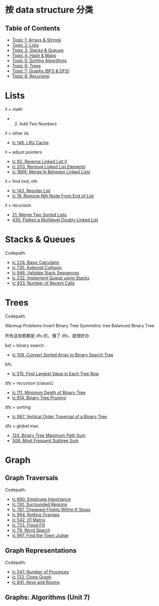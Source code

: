 # 按 data structure 分类

## Table of Contents

- [Topic 1: Arrays & Strings](#topic-1-arrays--strings)
- [Topic 2: Lists](#topic-2-lists)
- [Topic 3: Stacks & Queues](#topic-3-stacks--queues)
- [Topic 4: Hash & Maps](#topic-4-hash--maps)
- [Topic 5: Sorting Algorithms](#topic-5-sorting-algorithms)
- [Topic 6: Trees](#topic-6-trees)
- [Topic 7: Graphs (BFS & DFS)](#Graph)
- [Topic 8: Recursion](#topic-8-recursion)

# Lists

ll + math

- 2. Add Two Numbers

ll + other ds

- [lc 146. LRU Cache](https://leetcode.com/problems/lru-cache/)

ll + adjust pointers

- [lc 92. Reverse Linked List II](https://leetcode.com/problems/reverse-linked-list-ii/)
- [lc 203. Remove Linked List Elements](https://leetcode.com/problems/remove-linked-list-elements/)
- [lc 1669. Merge In Between Linked Lists](https://leetcode.com/problems/merge-in-between-linked-lists/)

ll + find mid, nth

- [lc 143. Reorder List](https://leetcode.com/problems/reorder-list/)
- [lc 19. Remove Nth Node From End of List](https://leetcode.com/problems/remove-nth-node-from-end-of-list/)

ll + recursion

- [21. Merge Two Sorted Lists](https://leetcode.com/problems/merge-two-sorted-lists/)
- [430. Flatten a Multilevel Doubly Linked List](https://leetcode.com/problems/flatten-a-multilevel-doubly-linked-list/)

# Stacks & Queues

Codepath:

- [lc 224. Basic Calculator](https://leetcode.com/problems/basic-calculator/)
- [lc 735. Asteroid Collision](https://leetcode.com/problems/asteroid-collision/)
- [lc 946. Validate Stack Sequences](https://leetcode.com/problems/validate-stack-sequences/)
- [lc 232. Implement Queue using Stacks](https://leetcode.com/problems/implement-queue-using-stacks/)
- [lc 933. Number of Recent Calls](https://leetcode.com/problems/number-of-recent-calls/)

# Trees

Codepath:

Warmup Problems
Invert Binary Tree
Symmetric tree
Balanced Binary Tree

所有这些题都是 dfs 的，懂了 dfs，就很好办

bst + binary search

- [lc 108. Convert Sorted Array to Binary Search Tree](https://leetcode.com/problems/convert-sorted-array-to-binary-search-tree/)

bfs

- [lc 515. Find Largest Value in Each Tree Row](https://leetcode.com/problems/find-largest-value-in-each-tree-row/)

dfs + recursion (classic)

- [lc 111. Minimum Depth of Binary Tree](https://leetcode.com/problems/minimum-depth-of-binary-tree/)
- [lc 814. Binary Tree Pruning](https://leetcode.com/problems/binary-tree-pruning/)

dfs + sorting

- [lc 987. Vertical Order Traversal of a Binary Tree](https://leetcode.com/problems/vertical-order-traversal-of-a-binary-tree/)

dfs + global max

- [124. Binary Tree Maximum Path Sum](https://leetcode.com/problems/binary-tree-maximum-path-sum/)
- [508. Most Frequent Subtree Sum](https://leetcode.com/problems/most-frequent-subtree-sum/)

# Graph

## Graph Traversals

Codepath:

- [lc 690. Employee Importance](https://leetcode.com/problems/employee-importance/)
- [lc 130. Surrounded Regions](https://leetcode.com/problems/surrounded-regions/)
- [lc 787. Cheapest Flights Within K Stops](https://leetcode.com/problems/cheapest-flights-within-k-stops/)
- [lc 994. Rotting Oranges](https://leetcode.com/problems/rotting-oranges/)
- [lc 542. 01 Matrix](https://leetcode.com/problems/01-matrix/)
- [lc 733. Flood Fill](https://leetcode.com/problems/flood-fill/)
- [lc 79. Word Search](https://leetcode.com/problems/word-search/)
- [lc 997. Find the Town Judge](https://leetcode.com/problems/find-the-town-judge/)

## Graph Representations

Codepath:

- [lc 547. Number of Provinces](https://leetcode.com/problems/number-of-provinces/)
- [lc 133. Clone Graph](https://leetcode.com/problems/clone-graph/)
- [lc 841. Keys and Rooms](https://leetcode.com/problems/keys-and-rooms/)

## Graphs: Algorithms (Unit 7)
